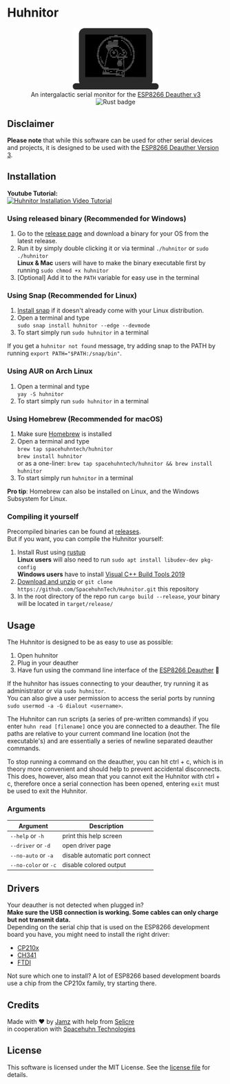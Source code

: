 # Huhnitor

<p align="center">
  <img alt="Huhnitor Logo" src="img/logo.png" width="200">
  <br>
  An intergalactic serial monitor for the <a href="https://github.com/SpacehuhnTech/esp8266_deauther/tree/v3">ESP8266 Deauther v3</a>
  <br>
  <img src="https://github.com/SpacehuhnTech/Huhnitor/workflows/Rust/badge.svg?branch=master" alt="Rust badge">
</p>

## Disclaimer

**Please note** that while this software can be used for other serial devices and projects, it is designed to be used with the 
[ESP8266 Deauther Version 3](https://github.com/SpacehuhnTech/esp8266_deauther/tree/v3).  

## Installation 

**Youtube Tutorial:**  
[![Huhnitor Installation Video Tutorial](https://img.youtube.com/vi/tSH_wjFreHQ/0.jpg)](https://www.youtube.com/watch?v=tSH_wjFreHQ&t=95s)

### Using released binary (Recommended for Windows)

1. Go to the [release page](https://github.com/SpacehuhnTech/Huhnitor/releases) and download a binary for your OS from the latest release.
2. Run it by simply double clicking it or via terminal `./huhnitor` or `sudo ./huhnitor`  
   **Linux & Mac** users will have to make the binary executable first by running `sudo chmod +x huhnitor`
3. [Optional] Add it to the `PATH` variable for easy use in the terminal

### Using Snap (Recommended for Linux)

1. [Install snap](https://snapcraft.io/docs/installing-snapd) if it doesn't already come with your Linux distribution.
2. Open a terminal and type  
   `sudo snap install huhnitor --edge --devmode`  
3. To start simply run `sudo huhnitor` in a terminal

If you get a `huhnitor not found` message, try adding snap to the PATH by running `export PATH="$PATH:/snap/bin"`.  

### Using AUR on Arch Linux

1. Open a terminal and type  
   `yay -S huhnitor`  
2. To start simply run `sudo huhnitor` in a terminal

### Using Homebrew (Recommended for macOS)

1. Make sure [Homebrew](https://brew.sh/) is installed
2. Open a terminal and type  
   `brew tap spacehuhntech/huhnitor`  
   `brew install huhnitor`  
   or as a one-liner: `brew tap spacehuhntech/huhnitor && brew install huhnitor`
3. To start simply run `huhnitor` in a terminal

**Pro tip**: Homebrew can also be installed on Linux, and the Windows Subsystem for Linux.

### Compiling it yourself

Precompiled binaries can be found at [releases](https://github.com/SpacehuhnTech/Huhnitor/releases).  
But if you want, you can compile the Huhnitor yourself:  

1. Install Rust using [rustup](https://www.rust-lang.org/tools/install)  
   **Linux users** will also need to run `sudo apt install libudev-dev pkg-config`  
   **Windows users** have to install [Visual C++ Build Tools 2019](https://visualstudio.microsoft.com/downloads/#build-tools-for-visual-studio-2019)  
2. [Download and unzip](https://github.com/SpacehuhnTech/Huhnitor/archive/master.zip) or `git clone https://github.com/SpacehuhnTech/Huhnitor.git` this repository
3. In the root directory of the repo run `cargo build --release`, your binary will be located in `target/release/`

## Usage

The Huhnitor is designed to be as easy to use as possible:  

1. Open huhnitor
2. Plug in your deauther
3. Have fun using the command line interface of the [ESP8266 Deauther](https://github.com/SpacehuhnTech/esp8266_deauther) :slightly_smiling_face:  

If the huhnitor has issues connecting to your deauther, try running it as administrator or via `sudo huhnitor`.  
You can also give a user permission to access the serial ports by running `sudo usermod -a -G dialout <username>`.  

The Huhnitor can run scripts (a series of pre-written commands) if you enter `huhn read [filename]` once you are connected to a deauther. The file paths are relative to your current command line location (not the executable's) and are essentially a series of newline separated deauther commands.

To stop running a command on the deauther, you can hit ctrl + c, which is in theory more convenient and should help to prevent accidental disconnects. This does, however, also mean that you cannot exit the Huhnitor with ctrl + c, therefore once a serial connection has been opened, entering `exit` must be used to exit the Huhnitor.

### Arguments

| Argument              | Description                    |
| --------------------- | ------------------------------ |
| `--help`     or `-h`  | print this help screen         |
| `--driver`   or `-d`  | open driver page               |
| `--no-auto`  or `-a`  | disable automatic port connect |
| `--no-color` or `-c`  | disable colored output         |

## Drivers

Your deauther is not detected when plugged in?  
**Make sure the USB connection is working. Some cables can only charge but not transmit data.**  
Depending on the serial chip that is used on the ESP8266 development board you have, you might need to install the right driver:  

* [CP210x](https://www.silabs.com/products/development-tools/software/usb-to-uart-bridge-vcp-drivers)
* [CH341](http://www.wch-ic.com/search?q=cH341&t=downloads)
* [FTDI](https://www.ftdichip.com/FTDrivers.htm)

Not sure which one to install? A lot of ESP8266 based development boards use a chip from the CP210x family, try starting there.   

## Credits

Made with :heart: by [Jamz](https://github.com/the-Jamz) with help from [Selicre](https://selic.re)<br>
in cooperation with [Spacehuhn Technologies](https://github.com/SpacehuhnTech/)

## License

This software is licensed under the MIT License. See the [license file](LICENSE) for details.  
